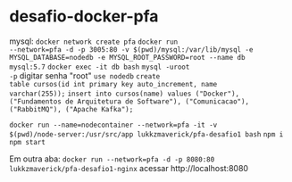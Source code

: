 # desafio-docker-pfa

mysql:
<code>docker network create pfa</code>
<code>docker run --network=pfa -d -p 3005:80 -v $(pwd)/mysql:/var/lib/mysql -e MYSQL_DATABASE=nodedb -e MYSQL_ROOT_PASSWORD=root --name db mysql:5.7</code>
<code>docker exec -it db bash</code>
<code>mysql -uroot -p</code>
digitar senha "root"
<code>use nodedb</code>
<code>create table cursos(id int primary key auto_increment, name varchar(255));</code>
<code>insert into cursos(name) values ("Docker"), ("Fundamentos de Arquitetura de Software"), ("Comunicacao"), ("RabbitMQ"), ("Apache Kafka");</code>

<code>docker run --name=nodecontainer --network=pfa -it -v $(pwd)/node-server:/usr/src/app lukkzmaverick/pfa-desafio1 bash</code>
<code>npm i</code>
<code>npm start</code>

Em outra aba:
<code>docker run --network=pfa -d -p 8080:80 lukkzmaverick/pfa-desafio1-nginx</code>
acessar http://localhost:8080

